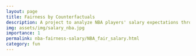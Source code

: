 ```yaml
---
layout: page
title: Fairness by Counterfactuals
description: A project to analyze NBA players' salary expectations through fairness in a multi-classification model
img: assets/img/salary_nba.jpg
importance: 1
permalink: nba-fairness-salary/NBA_fair_salary.html
category: fun
---
```

